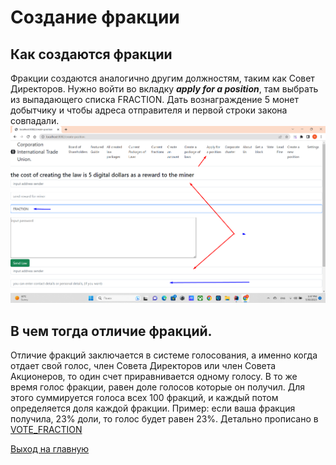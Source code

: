 # Создание фракции
## Как создаются фракции
Фракции создаются аналогично другим должностям, таким как Совет Директоров.
Нужно войти во вкладку ***apply for a position***, там выбрать 
из выпадающего списка FRACTION. Дать вознаграждение 5 монет добытчику и
чтобы адреса отправителя и первой строки закона совпадали.
![apply_fraction](../screenshots/apply_fraction.png)
## В чем тогда отличие фракций.
Отличие фракций заключается в системе голосования, а именно когда отдает свой голос,
член Совета Директоров или член Совета Акционеров, то один счет приравнивается одному голосу.
В то же время голос фракции, равен доле голосов которые он получил.
Для этого суммируется голоса всех 100 фракций, и каждый потом определяется доля каждой фракции.
Пример: если ваша фракция получила, 23% доли, то голос будет равен 23%.
Детально прописано в [VOTE_FRACTION](../charterEng/VOTE_FRACTION.md)

[Выход на главную](../documentation/documentationRus.md)
